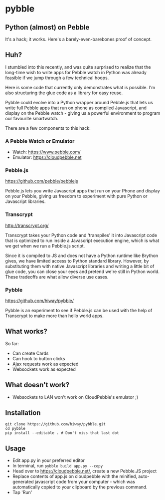 # pybble


## Python (almost) on Pebble

It's a hack; it works. Here's a barely-even-barebones proof of concept.

## Huh?

I stumbled into this recently, and was quite surprised to realize that
the long-time wish to write apps for Pebble watch in Python was
already feasible if we jump through a few technical hoops.

Here is some code that currently only demonstrates what is possible.
I'm also structuring the glue code as a library for easy reuse.

Pybble could evolve into a Python wrapper around Pebble.js that
lets us write full Pebble apps that run on phone as compiled Javascript,
and display on the Pebble watch - giving us a powerful environment to
program our favourite smartwatch.

There are a few components to this hack:


### A Pebble Watch or Emulator

  - Watch: https://www.pebble.com/
  - Emulator:  https://cloudpebble.net


### Pebble.js

  https://github.com/pebble/pebblejs

Pebble.js lets you write Javascript apps that run on your Phone and
display on your Pebble, giving us freedom to experiment with
pure Python or Javascript libraries.


### Transcrypt

  http://transcrypt.org/

Transcrypt takes your Python code and 'transpiles' it into Javascript
code that is optimized to run inside a Javascript execution engine,
which is what we get when we run a Pebble.js script.

Since it is compiled to JS and does not have a Python runtime like
Brython gives, we have limited access to Python standard library.
However, by substituting them with native Javascript libraries and
writing a little bit of glue code, you can close your eyes and
pretend we're still in Python world. These tradeoffs are what allow
diverse use cases.


### Pybble

  https://github.com/hiway/pybble/

Pybble is an experiment to see if Pebble.js can be used with the help
of Transcrypt to make more than hello world apps.


## What works?

So far:
 - Can create Cards
 - Can hook to button clicks
 - Ajax requests work as expected
 - Websockets work as expected

## What doesn't work?

 - Websockets to LAN won't work on CloudPebble's emulator ;)

## Installation

    git clone https://github.com/hiway/pybble.git
    cd pybble
    pip install --editable . # Don't miss that last dot


## Usage

  - Edit app.py in your preferred editor
  - In terminal, run `pybble build app.py --copy`
  - Head over to https://cloudpebble.net/, create a new Pebble.JS project
  - Replace contents of app.js on cloudpebble with the minified,
    auto-generated javascript code from your computer - which was
    automatically copied to your clipboard by the previous command.
  - Tap 'Run'
